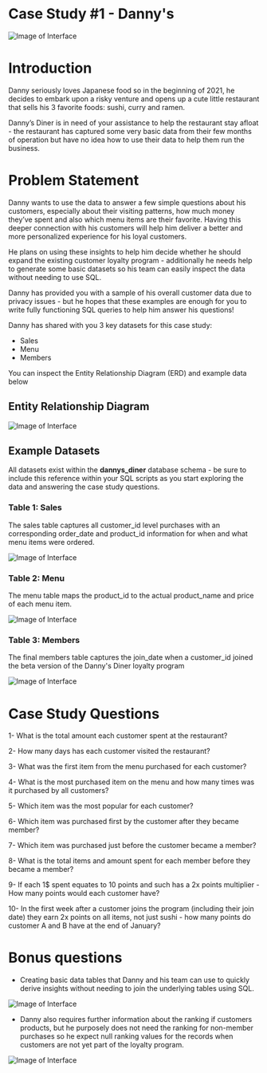 # Case Study #1 - Danny's

![Image of Interface](https://github.com/mostafasamii/SQL/blob/main/8-weeks-SQL-challenge/Case%20Study%20%231%20-%20Danny's%20Diner/images/1.png )

# Introduction

Danny seriously loves Japanese food so in the beginning of 2021, he decides to embark upon a risky venture and opens up a cute little restaurant that sells his 3 favorite foods: sushi, curry and ramen.

Danny’s Diner is in need of your assistance to help the restaurant stay afloat - the restaurant has captured some very basic data from their few months of operation but have no idea how to use their data to help them run the business.


# Problem Statement

Danny wants to use the data to answer a few simple questions about his customers, especially about their visiting patterns, how much money they’ve spent and also which menu items are their favorite. Having this deeper connection with his customers will help him deliver a better and more personalized experience for his loyal customers.

He plans on using these insights to help him decide whether he should expand the existing customer loyalty program - additionally he needs help to generate some basic datasets so his team can easily inspect the data without needing to use SQL.

Danny has provided you with a sample of his overall customer data due to privacy issues - but he hopes that these examples are enough for you to write fully functioning SQL queries to help him answer his questions!

Danny has shared with you 3 key datasets for this case study:
* Sales
* Menu
* Members

You can inspect the Entity Relationship Diagram (ERD) and example data below
## Entity Relationship Diagram

![Image of Interface](https://github.com/mostafasamii/SQL/blob/main/8-weeks-SQL-challenge/Case%20Study%20%231%20-%20Danny's%20Diner/images/ERD.PNG)

## Example Datasets
All datasets exist within the **dannys_diner** database schema - be sure to include this reference within your SQL scripts as you start exploring the data and answering the case study questions.


### Table 1: Sales
The sales table captures all customer_id level purchases with an corresponding order_date and product_id information for when and what menu items were ordered.

![Image of Interface](https://github.com/mostafasamii/SQL/blob/main/8-weeks-SQL-challenge/Case%20Study%20%231%20-%20Danny's%20Diner/images/SalesTable.PNG)

### Table 2: Menu

The menu table maps the product_id to the actual product_name and price of each menu item.

![Image of Interface](https://github.com/mostafasamii/SQL/blob/main/8-weeks-SQL-challenge/Case%20Study%20%231%20-%20Danny's%20Diner/images/MenuTable.PNG)

### Table 3: Members
The final members table captures the join_date when a customer_id joined the beta version of the Danny's Diner loyalty program

![Image of Interface](https://github.com/mostafasamii/SQL/blob/main/8-weeks-SQL-challenge/Case%20Study%20%231%20-%20Danny's%20Diner/images/MembersTable.PNG)

# Case Study Questions

1- What is the total amount each customer spent at the restaurant?

2- How many days has each customer visited the restaurant?

3- What was the first item from the menu purchased for each customer?

4- What is the most purchased item on the menu and how many times was it purchased by all customers?

5- Which item was the most popular for each customer?

6- Which item was purchased first by the customer after they became member?

7- Which item was purchased just before the customer became a member?

8- What is the total items and amount spent for each member before they became a member?

9- If each 1$ spent equates to 10 points and such has a 2x points multiplier - How many points would each customer have?

10- In the first week after a customer joins the program (including their join date) they earn 2x points on all items, not just sushi - how many points do customer A and B have at the end of January?


# Bonus questions

* Creating basic data tables that Danny and his team can use to quickly derive insights without needing to join the underlying tables using SQL.

![Image of Interface](https://github.com/mostafasamii/SQL/blob/main/8-weeks-SQL-challenge/Case%20Study%20%231%20-%20Danny's%20Diner/images/bonusquestion_1.PNG)

* Danny also requires further information about the ranking if customers products, but he purposely does not need the ranking for non-member
purchases so he expect null ranking values for the records when customers are not yet part of the loyalty program.

![Image of Interface](https://github.com/mostafasamii/SQL/blob/main/8-weeks-SQL-challenge/Case%20Study%20%231%20-%20Danny's%20Diner/images/bonusquestion_2.PNG)

